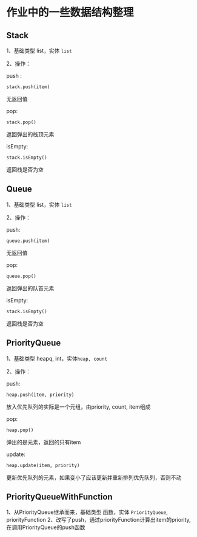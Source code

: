 # 作业中的一些数据结构整理
## Stack
1、基础类型 list，实体 ```list```

2、操作：

push : 
```
stack.push(item)
```
无返回值

pop:
```
stack.pop()
```
返回弹出的栈顶元素

isEmpty:
```
stack.isEmpty()
```
返回栈是否为空

## Queue
1、基础类型 list，实体 ```list```

2、操作：

push:
```
queue.push(item)
```
无返回值

pop:
```
queue.pop()
```
返回弹出的队首元素

isEmpty:
```
stack.isEmpty()
```
返回栈是否为空

## PriorityQueue
1、基础类型 heapq, int，实体```heap, count```

2、操作：

push:
```
heap.push(item, priority)
```
放入优先队列的实际是一个元组，由priority, count, item组成

pop:
```
heap.pop()
```
弹出的是元素，返回的只有item

update:
```
heap.update(item, priority)
```
更新优先队列的元素，如果变小了应该更新并重新排列优先队列，否则不动

## PriorityQueueWithFunction
1、从PriorityQueue继承而来，基础类型 函数，实体 ```PriorityQueue```, priorityFunction
2、改写了push，通过priorityFunction计算出item的priority, 在调用PriorityQueue的push函数
